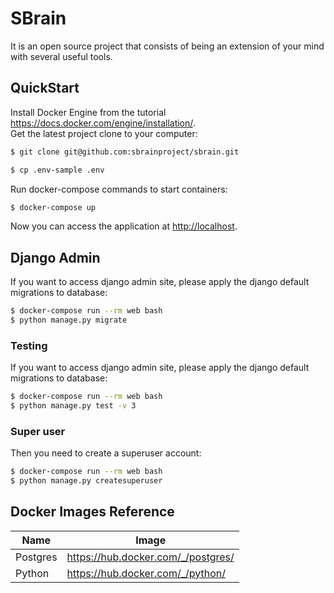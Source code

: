 # SBrain
It is an open source project that consists of being an extension of your mind with several useful tools.

## QuickStart
Install Docker Engine from the tutorial <https://docs.docker.com/engine/installation/>.</br>
Get the latest project clone to your computer:

```bash
$ git clone git@github.com:sbrainproject/sbrain.git
```

```bash
$ cp .env-sample .env
```

Run docker-compose commands to start containers:
```bash
$ docker-compose up
```

Now you can access the application at <http://localhost>.</br>
## Django Admin
If you want to access django admin site, please apply the django default migrations to database:
```bash
$ docker-compose run --rm web bash
$ python manage.py migrate
```

### Testing
If you want to access django admin site, please apply the django default migrations to database:
```bash
$ docker-compose run --rm web bash
$ python manage.py test -v 3
```

### Super user
Then you need to create a superuser account:
```bash
$ docker-compose run --rm web bash
$ python manage.py createsuperuser
```

## Docker Images Reference

| Name     | Image                                  |
| -------- | -------------------------------------- |
| Postgres | <https://hub.docker.com/_/postgres/>   |
| Python   | <https://hub.docker.com/_/python/>     |

